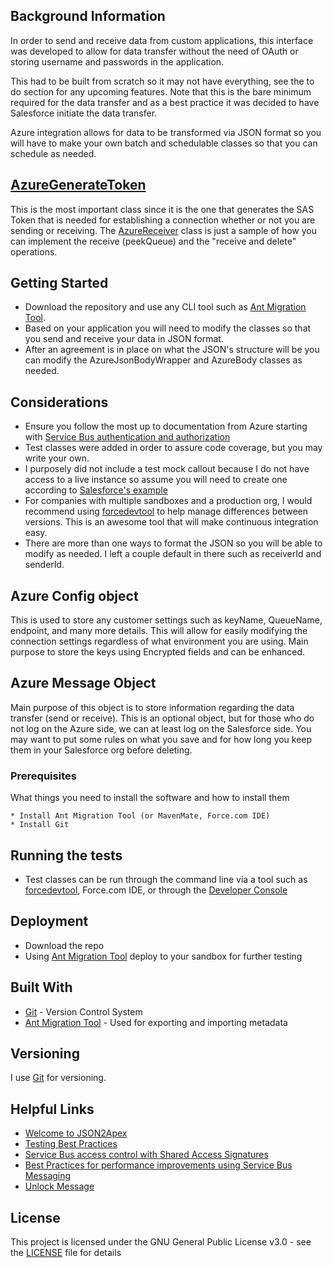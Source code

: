 ## Background Information

In order to send and receive data from custom applications, this interface was developed to allow for data transfer without the need of OAuth or storing username and passwords in the application.

This had to be built from scratch so it may not have everything, see the to do section for any upcoming features. Note that this is the bare minimum required for the data transfer and as a best practice it was decided to have Salesforce initiate the data transfer.

Azure integration allows for data to be transformed via JSON format so you will have to make your own batch and schedulable classes so that you can schedule as needed.

## [AzureGenerateToken](https://github.com/rruprai/sfdc-microsoft-azure-service-bus/blob/master/classes/AzureGenerateToken.cls)

This is the most important class since it is the one that generates the SAS Token that is needed for establishing a connection whether or not you are sending or receiving. The [AzureReceiver](https://github.com/rruprai/sfdc-microsoft-azure-service-bus/blob/master/classes/AzureReceiver.cls) class is just a sample of how you can implement the receive (peekQueue) and the "receive and delete" operations.

## Getting Started

* Download the repository and use any CLI tool such as [Ant Migration Tool](https://developer.salesforce.com/docs/atlas.en-us.apexcode.meta/apexcode/apex_deploying_ant.htm).
* Based on your application you will need to modify the classes so that you send and receive your data in JSON format.
* After an agreement is in place on what the JSON's structure will be you can modify the AzureJsonBodyWrapper and AzureBody classes as needed.

## Considerations

* Ensure you follow the most up to documentation from Azure starting with [Service Bus authentication and authorization](https://docs.microsoft.com/en-us/azure/service-bus-messaging/service-bus-authentication-and-authorization)
* Test classes were added in order to assure code coverage, but you may write your own.
* I purposely did not include a test mock callout because I do not have access to a live instance so assume you will need to create one according to [Salesforce's example](https://developer.salesforce.com/docs/atlas.en-us.apexcode.meta/apexcode/apex_classes_restful_http_testing_httpcalloutmock.htm)
* For companies with multiple sandboxes and a production org, I would recommend using [forcedevtool](https://github.com/amtrack/force-dev-tool) to help manage differences between versions. This is an awesome tool that will make continuous integration easy.
* There are more than one ways to format the JSON so you will be able to modify as needed. I left a couple default in there such as receiverId and senderId.

## Azure Config object

This is used to store any customer settings such as keyName, QueueName, endpoint, and many more details. This will allow for easily modifying the connection settings regardless of what environment you are using. Main purpose to store the keys using Encrypted fields and can be enhanced. 

## Azure Message Object

Main purpose of this object is to store information regarding the data transfer (send or receive). This is an optional object, but for those who do not log on the Azure side, we can at least log on the Salesforce side. You may want to put some rules on what you save and for how long you keep them in your Salesforce org before deleting.

### Prerequisites

What things you need to install the software and how to install them

```
* Install Ant Migration Tool (or MavenMate, Force.com IDE)
* Install Git
```

## Running the tests

* Test classes can be run through the command line via a tool such as [forcedevtool](https://github.com/amtrack/force-dev-tool), Force.com IDE, or through the [Developer Console](https://developer.salesforce.com/page/Developer_Console)

## Deployment

* Download the repo
* Using [Ant Migration Tool](https://developer.salesforce.com/docs/atlas.en-us.daas.meta/daas/forcemigrationtool.htm) deploy to your sandbox for further testing

## Built With

* [Git](https://git-scm.com/) - Version Control System
* [Ant Migration Tool](https://developer.salesforce.com/docs/atlas.en-us.daas.meta/daas/forcemigrationtool_install.htm) - Used for exporting and importing metadata

## Versioning

I use [Git](https://git-scm.com/) for versioning.

## Helpful Links

* [Welcome to JSON2Apex](https://json2apex.herokuapp.com/)
* [Testing Best Practices](https://developer.salesforce.com/docs/atlas.en-us.apexcode.meta/apexcode/apex_testing_best_practices.htm)
* [Service Bus access control with Shared Access Signatures](https://docs.microsoft.com/en-us/azure/service-bus-messaging/service-bus-sas)
* [Best Practices for performance improvements using Service Bus Messaging](https://docs.microsoft.com/en-us/azure/service-bus-messaging/service-bus-performance-improvements)
* [Unlock Message](https://docs.microsoft.com/en-us/rest/api/servicebus/unlock-message)

## License

This project is licensed under the GNU General Public License v3.0 - see the [LICENSE](https://github.com/userraj/sfdc-microsoft-azure-service-bus/blob/master/LICENSE) file for details
